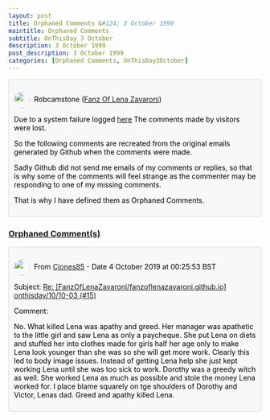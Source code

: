 ```yaml
---
layout: post
title: Orphaned Comments &#124; 3 October 1999
maintitle: Orphaned Comments
subtitle: OnThisDay 3 October
description: 3 October 1999
post_description: 3 October 1999
categories: [Orphaned Comments, OnThisDay3October]
---
```


<div class="discussions">
<p><img src="https://avatars.githubusercontent.com/u/54239649" class="shape"/>Robcamstone (<a class="link" href="https://github.com/FanzOfLenaZavaroni">Fanz Of Lena Zavaroni</a>)</p>
<p>Due to a system failure logged <a class="link" href="https://github.com/FanzOfLenaZavaroni/fanzoflenazavaroni.github.io/discussions/2">here</a> The comments made by visitors were lost.</p>
<p>So the following comments are recreated from the original emails generated by Github when the comments were made.</p>
<p>Sadly Github did not send me emails of my comments or replies, so that is why some of the comments will feel strange as the commenter may be responding to one of my missing comments.</p>
<p>That is why I have defined them as Orphaned Comments.</p>
</div>

<h3 id="orphaned"><a href="#orphaned">Orphaned Comment(s)</a></h3>

<div class="discussions">
<p><img src="https://avatars.githubusercontent.com/u/56027699" class="shape"/>From <a class="link" href="https://github.com/Cjones85">Cjones85</a> - Date 4 October 2019 at 00:25:53 BST</p>
<p>Subject: <a class="link" href="/onthisday/10/10-03/">Re: [FanzOfLenaZavaroni/fanzoflenazavaroni.github.io] onthisday/10/10-03 (#15)</a></p>
<p>Comment:</p>
<p>No. What killed Lena was apathy and greed. Her manager was apathetic to the little girl and saw Lena as only a paycheque. She put Lena on diets and stuffed her into clothes made for girls half her age only to make Lena look younger than she was so she will get more work. Clearly this led to body image issues. Instead of getting Lena help she just kept working Lena until she was too sick to work. Dorothy was a greedy witch as well. She worked Lena as much as possible and stole the money Lena worked for. I place blame squarely on tge shoulders of Dorothy and Victor, Lenas dad. Greed and apathy killed Lena.</p>
</div>

<style>
.discussions {background-color:#f6f8fa; color:#000; padding: 10px; border-radius: 0.25rem; border-style: solid; border-color: #DBDBDB; border-width: 1px;}

.shape {
    background-color: var(--color-avatar-bg);
    border-radius: 50%;
    box-shadow: 0 0 0 1px var(--color-avatar-border);
    display: inline-block;
    flex-shrink: 0;
    line-height: 1;
    overflow: hidden;
    vertical-align: middle;
    width:32px;
    margin: 0px 8px 0px 0px;
}
</style>
